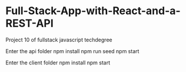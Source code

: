# Full-Stack-App-with-React-and-a-REST-API
Project 10 of fullstack javascript techdegree


Enter the api folder
npm install
npm run seed
npm start

Enter the client folder
npm install
npm start
